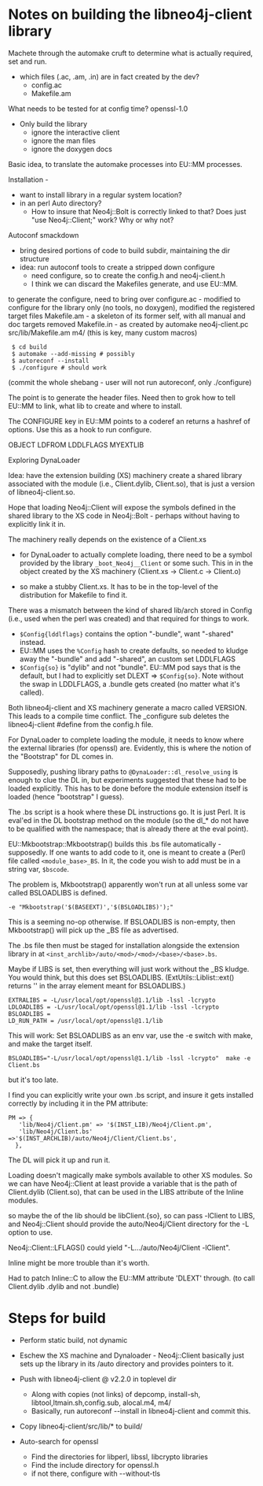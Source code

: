 # Notes on building the libneo4j-client library

Machete through the automake cruft to determine what is actually required, set and run.

- which files (.ac, .am, .in) are in fact created by the dev?
  - config.ac
  - Makefile.am

What needs to be tested for at config time? openssl-1.0

* Only build the library
  - ignore the interactive client
  - ignore the man files
  - ignore the doxygen docs

Basic idea, to translate the automake processes into EU::MM processes.

Installation - 
- want to install library in a regular system location?
- in an perl Auto directory?
  - How to insure that Neo4j::Bolt is correctly linked to that? Does just "use Neo4j::Client;" work? Why or why not?

Autoconf smackdown

- bring desired portions of code to build subdir, maintaining the dir structure
- idea: run autoconf tools to create a stripped down configure 
  - need configure, so to create the config.h and neo4j-client.h
  - I think we can discard the Makefiles generate, and use EU::MM.

to generate the configure, need to bring over
 configure.ac - modified to configure for the library only (no tools, no doxygen), modified the registered target files
 Makefile.am - a skeleton of its former self, with all manual and doc targets removed
 Makefile.in - as created by automake
 neo4j-client.pc
 src/lib/Makefile.am
 m4/ (this is key, many custom macros)
 
     $ cd build
	 $ automake --add-missing # possibly
	 $ autoreconf --install
	 $ ./configure # should work
	 
(commit the whole shebang - user will not run autoreconf, only ./configure)

The point is to generate the header files. Need then to grok how to tell EU::MM to link, what lib to create and where to install.

The CONFIGURE key in EU::MM points to a coderef an returns a hashref of options. Use this as a hook to run configure.

OBJECT
LDFROM
LDDLFLAGS
MYEXTLIB

Exploring DynaLoader

Idea: have the extension building (XS) machinery create a shared library associated with the module (i.e., Client.dylib, Client.so), that is just a version of libneo4j-client.so. 

Hope that loading Neo4j::Client will expose the symbols defined in the shared library to the XS code in Neo4j::Bolt - perhaps without having to explicitly link it in.

The machinery really depends on the existence of a Client.xs
- for DynaLoader to actually complete loading, there need to be a symbol provided by the library `_boot_Neo4j__Client` or some such. This in in the object created by the XS machinery (Client.xs -> Client.c -> Client.o)

- so make a stubby Client.xs. It has to be in the top-level of the distribution for Makefile to find it.

There was a mismatch between the kind of shared lib/arch stored in Config
(i.e., used when the perl was created) and that required for things to work.
- `$Config{lddlflags}` contains the option "-bundle", want "-shared" instead.
- EU::MM uses the `%Config` hash to create defaults, so needed to kludge away the "-bundle" and add "-shared", an custom set LDDLFLAGS
- `$Config{so}` is "dylib" and not "bundle". EU::MM pod says that is the default, but I had to explicitly set DLEXT => `$Config{so}`. Note without the swap in LDDLFLAGS, a .bundle gets created (no matter what it's called). 

Both libneo4j-client and XS machinery generate a macro called VERSION. This leads to a compile time conflict. The _configure sub deletes the libneo4j-client #define from the config.h file.

For DynaLoader to complete loading the module, it needs to know where the external libraries (for openssl) are. Evidently, this is where the notion of the "Bootstrap" for DL comes in.

Supposedly, pushing library paths to `@DynaLoader::dl_resolve_using` is enough to clue the DL in, but experiments suggested that these had to be loaded explicitly. This has to be done before the module extension itself is loaded (hence "bootstrap" I guess).

The .bs script is a hook where these DL instructions go. It is just Perl. It is eval'ed in the DL bootstrap method on the module (so the dl_* do not have
to be qualified with the namespace; that is already there at the eval point).

EU::Mkbootstrap::Mkbootstrap() builds this .bs file automatically - supposedly. If one wants to add code to it, one is meant to create a (Perl) file called `<module_base>_BS`. In it, the code you wish to add must be 
in a string var, `$bscode`.

The problem is, Mkbootstrap() apparently won't run at all unless some var
called BSLOADLIBS is defined. 

	-e "Mkbootstrap('$(BASEEXT)','$(BSLOADLIBS)');"

This is a seeming no-op otherwise. If BSLOADLIBS is non-empty, then Mkbootstrap() will pick up the _BS file as advertised.

The .bs file then must be staged for installation alongside the extension library in at `<inst_archlib>/auto/<mod>/<mod>/<base>/<base>.bs`. 

Maybe if LIBS is set, then everything will just work without the _BS kludge. 
You would think, but this does set BSLOADLIBS. (ExtUtils::Liblist::ext() 
returns '' in the array element meant for BSLOADLIBS.) 

    EXTRALIBS = -L/usr/local/opt/openssl@1.1/lib -lssl -lcrypto
    LDLOADLIBS = -L/usr/local/opt/openssl@1.1/lib -lssl -lcrypto
    BSLOADLIBS = 
    LD_RUN_PATH = /usr/local/opt/openssl@1.1/lib

This will work: Set BSLOADLIBS as an env var, use the -e switch with make, and make the target itself.

    BSLOADLIBS="-L/usr/local/opt/openssl@1.1/lib -lssl -lcrypto"  make -e Client.bs
	
but it's too late.

I find you can explicitly write your own .bs script, and insure it gets
installed correctly by including it in the PM attribute:

    PM => {
       'lib/Neo4j/Client.pm' => '$(INST_LIB)/Neo4j/Client.pm',
       'lib/Neo4j/Client.bs' =>'$(INST_ARCHLIB)/auto/Neo4j/Client/Client.bs',
      },

The DL will pick it up and run it.


Loading doesn't magically make symbols available to other XS modules. So we can have Neo4j::Client at least provide a variable that is the path of Client.dylib (Client.so), that can be used in the LIBS attribute of the Inline modules.

so maybe the of the lib should be libClient.{so}, so can pass -lClient to LIBS, and Neo4j::Client should provide the auto/Neo4j/Client directory for the -L option to use.

Neo4j::Client::LFLAGS() could yield "-L.../auto/Neo4j/Client -lClient".

Inline might be more trouble than it's worth.

Had to patch Inline::C to allow the EU::MM attribute 'DLEXT'
through. (to call Client.dylib .dylib and not .bundle)

# Steps for build

* Perform static build, not dynamic
* Eschew the XS machine and Dynaloader - Neo4j::Client basically just
  sets up the library in its <arch>/auto directory and provides
  pointers to it.

* Push with libneo4j-client @ v2.2.0 in toplevel dir
	* Along with copies (not links) of depcomp, install-sh,
      libtool,ltmain.sh,config.sub, alocal.m4, m4/
	* Basically, run autoreconf --install in libneo4j-client and
      commit this.
* Copy libneo4j-client/src/lib/* to build/
* Auto-search for openssl
  * Find the directories for libperl, libssl, libcrypto libraries
  * Find the include directory for openssl.h
  * if not there, configure with --without-tls

